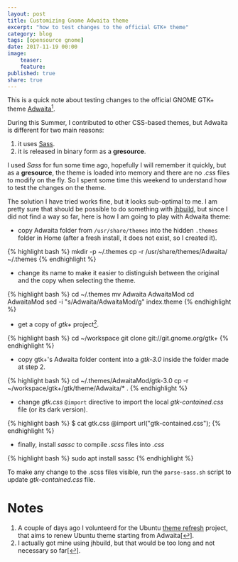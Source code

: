 ```yaml
---
layout: post
title: Customizing Gnome Adwaita theme
excerpt: "how to test changes to the official GTK+ theme"
category: blog
tags: [opensource gnome]
date: 2017-11-19 00:00
image:
    teaser:
    feature:
published: true
share: true
---
```


This is a quick note about testing changes to the official GNOME GTK+ theme [Adwaita](https://blog.gtk.org/2016/06/22/adwaita/)<a rel="nofollow" href="#footnote1" id="ref_footnote1"><sup>1</sup></a>.

During this Summer, I contributed to other CSS-based themes, but Adwaita is different for two main reasons:

1. it uses [Sass](http://sass-lang.com/).
2. it is released in binary form as a **gresource**.

I used *Sass* for fun some time ago, hopefully I will remember it quickly, but as a **gresource**, the theme is loaded into memory and there are no *.css* files to modify on the fly. So I spent some time this weekend to understand how to test the changes on the theme.  

The solution I have tried works fine, but it looks sub-optimal to me. I am pretty sure that should be possible to do something with [jhbuild](https://developer.gnome.org/jhbuild/stable/introduction.html.en), but since I did not find a way so far, here is how I am going to play with Adwaita theme:

* copy Adwaita folder from `/usr/share/themes` into the hidden `.themes` folder in Home (after a fresh install, it does not exist, so I created it).

{% highlight bash %}
mkdir -p ~/.themes
cp -r /usr/share/themes/Adwaita/ ~/.themes
{% endhighlight %}

* change its name to make it easier to distinguish between the original and the copy when selecting the theme.

{% highlight bash %}
cd  ~/.themes
mv Adwaita AdwaitaMod
cd AdwaitaMod
sed -i "s/Adwaita/AdwaitaMod/g" index.theme
{% endhighlight %}

* get a copy of *gtk+* project<a rel="nofollow" href="#footnote1" id="ref_footnote2"><sup>2</sup></a>.

{% highlight bash %}
cd ~/workspace
git clone git://git.gnome.org/gtk+
{% endhighlight %}

* copy gtk+'s Adwaita folder content into a *gtk-3.0* inside the folder made at step 2.

{% highlight bash %}
cd ~/.themes/AdwaitaMod/gtk-3.0
cp -r ~/workspace/gtk+/gtk/theme/Adwaita/* .
{% endhighlight %}

* change *gtk.css* `@import` directive to import the local *gtk-contained.css* file (or its dark version).

{% highlight bash %}
$ cat gtk.css
@import url("gtk-contained.css");
{% endhighlight %}

* finally, install *sassc* to compile *.scss* files into *.css*

{% highlight bash %}
sudo apt install sassc
{% endhighlight %}

To make any change to the .scss files visible, run the `parse-sass.sh` script to update *gtk-contained.css* file.


# Notes
1. A couple of days ago I volunteerd for the Ubuntu [theme refresh](https://community.ubuntu.com/t/call-for-participation-an-ubuntu-default-theme-lead-by-the-community/1545) project, that aims to renew Ubuntu theme starting from Adwaita<a rel="nofollow" href="#ref_footnote1" id="footnote1">[↩]</a>.
2. I actually got mine using jhbuild, but that would be too long and not necessary so far<a rel="nofollow" href="#ref_footnote2" id="footnote2">[↩]</a>.
